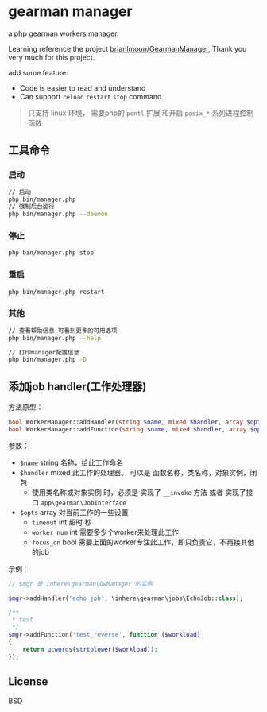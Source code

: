 # gearman manager

a php gearman workers manager.

Learning reference the project [brianlmoon/GearmanManager](https://github.com/brianlmoon/GearmanManager), Thank you very much for this project.

add some feature:

- Code is easier to read and understand
- Can support `reload` `restart` `stop` command

> 只支持 linux 环境， 需要php的 `pcntl` 扩展 和开启 `posix_*` 系列进程控制函数

## 工具命令

### 启动

```bash
// 启动
php bin/manager.php 
// 强制后台运行
php bin/manager.php --daemon 
```

### 停止 

```bash 
php bin/manager.php stop
```

### 重启

```bash
php bin/manager.php restart
```

### 其他

```bash
// 查看帮助信息 可看到更多的可用选项
php bin/manager.php --help

// 打印manager配置信息
php bin/manager.php -D
```

## 添加job handler(工作处理器)

方法原型：

```php
bool WorkerManager::addHandler(string $name, mixed $handler, array $opts = [])
bool WorkerManager::addFunction(string $name, mixed $handler, array $opts = []) // addHandler 的别名方法
```

参数：

- `$name` string 名称，给此工作命名
- `$handler` mixed 此工作的处理器。 可以是 函数名称，类名称，对象实例，闭包
    - 使用类名称或对象实例 时，必须是 实现了 `__invoke` 方法 或者 实现了接口 `app\gearman\JobInterface`
- `$opts` array 对当前工作的一些设置
    - `timeout` int 超时 秒
    - `worker_num` int 需要多少个worker来处理此工作
    - `focus_on` bool 需要上面的worker专注此工作，即只负责它，不再接其他的job

示例：

```php
// $mgr 是 inhere\gearman\GwManager 的实例

$mgr->addHandler('echo_job', \inhere\gearman\jobs\EchoJob::class);

/**
 * test
 */
$mgr->addFunction('test_reverse', function ($workload)
{
    return ucwords(strtolower($workload));
});

```


## License

BSD

